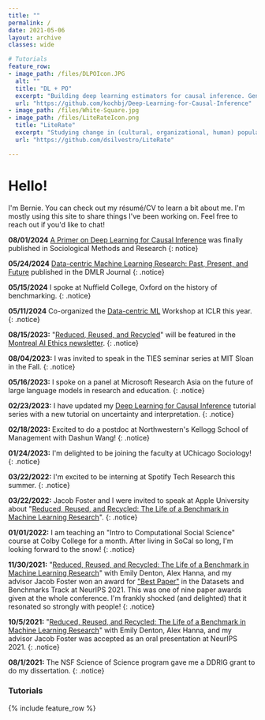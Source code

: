 ```yaml
---
title: ""
permalink: /
date: 2021-05-06
layout: archive
classes: wide

# Tutorials
feature_row:
- image_path: /files/DLPOIcon.JPG
  alt: ""
  title: "DL + PO"
  excerpt: "Building deep learning estimators for causal inference. Gentle intro to Tensorflow 2."
  url: "https://github.com/kochbj/Deep-Learning-for-Causal-Inference"
- image_path: /files/White-Square.jpg
- image_path: /files/LiteRateIcon.png
  title: "LiteRate"
  excerpt: "Studying change in (cultural, organizational, human) populations through birth/death rates."
  url: "https://github.com/dsilvestro/LiteRate"

---
```

# Hello!
I'm Bernie. You can check out my résumé/CV to learn a bit about me. I'm mostly using this site to share things I've been working on. Feel free to reach out if you'd like to chat!



**08/01/2024** [A Primer on Deep Learning for Causal Inference](../files/papers/DLforCI.pdf) was finally published in Sociological Methods and Research
{: notice}

**05/24/2024** [Data-centric Machine Learning Research: Past, Present, and Future](https://data.mlr.press/assets/pdf/v01-5.pdf) published in the DMLR Journal
{: .notice}

**05/15/2024** I spoke at Nuffield College, Oxford on the history of benchmarking.
{: .notice}

**05/11/2024** Co-organized the [Data-centric ML](https://dmlr.ai) Workshop at ICLR this year.
{: .notice}

**08/15/2023:** "[Reduced, Reused, and Recycled](https://openreview.net/forum?id=zNQBIBKJRkd)" will be featured in the [Montreal AI Ethics newsletter](https://montrealethics.ai/reduced-reused-and-recycled-the-life-of-a-benchmark-in-machine-learning-research/).
{: .notice}

**08/04/2023:** I was invited to speak in the TIES seminar series at MIT Sloan in the Fall.
{: .notice}

**05/16/2023:** I spoke on a panel at Microsoft Research Asia on the future of large language models in research and education.
{: .notice}

**02/23/2023:** I have updated my [Deep Learning for Causal Inference](https://github.com/kochbj/Deep-Learning-for-Causal-Inference) tutorial series with a new tutorial on uncertainty and interpretation.
{: .notice}

**02/18/2023:** Excited to do a postdoc at Northwestern's Kellogg School of Management with Dashun Wang!
{: .notice}

**01/24/2023:** I'm delighted to be joining the faculty at UChicago Sociology! 
{: .notice}

**03/22/2022:** I'm excited to be interning at Spotify Tech Research this summer.
{: .notice}

**03/22/2022:** Jacob Foster and I were invited to speak at Apple University about "[Reduced, Reused, and Recycled: The Life of a Benchmark in Machine Learning Research](https://openreview.net/forum?id=zNQBIBKJRkd)".
{: .notice}

**01/01/2022:** I am teaching an "Intro to Computational Social Science" course at Colby College for a month. After living in SoCal so long, I'm looking forward to the snow!
{: .notice}

**11/30/2021:** "[Reduced, Reused, and Recycled: The Life of a Benchmark in Machine Learning Research](https://openreview.net/forum?id=zNQBIBKJRkd)" with Emily Denton, Alex Hanna, and my advisor Jacob Foster won an award for ["Best Paper"](https://blog.neurips.cc/2021/11/30/announcing-the-neurips-2021-award-recipients/?s=09) in the Datasets and Benchmarks Track at NeurIPS 2021. This was one of nine paper awards given at the whole conference. I'm frankly shocked (and delighted) that it resonated so strongly with people!
{: .notice}

**10/5/2021:** "[Reduced, Reused, and Recycled: The Life of a Benchmark in Machine Learning Research](https://openreview.net/forum?id=zNQBIBKJRkd)" with Emily Denton, Alex Hanna, and my advisor Jacob Foster was accepted as an oral presentation at NeurIPS 2021.
{: .notice}

**08/1/2021:** The NSF Science of Science program gave me a DDRIG grant to do my dissertation.
{: .notice}
  
### Tutorials
{% include feature_row %}
